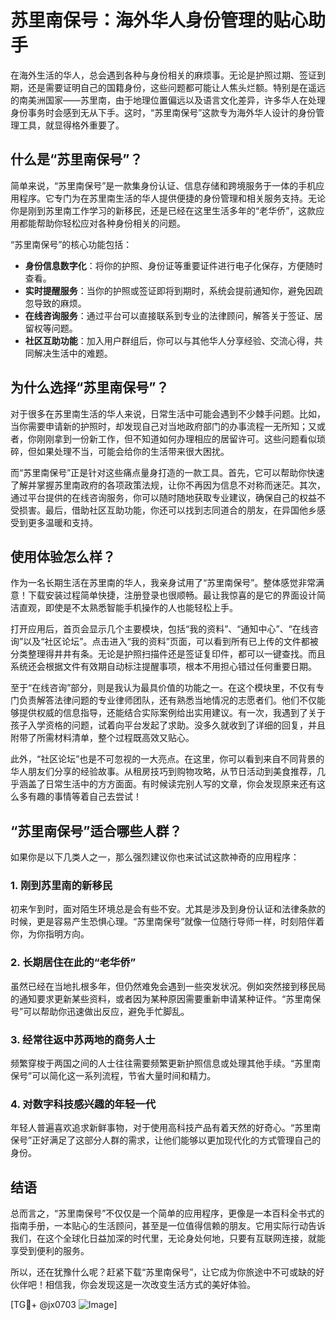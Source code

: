 # 苏里南保号：海外华人身份管理的贴心助手

在海外生活的华人，总会遇到各种与身份相关的麻烦事。无论是护照过期、签证到期，还是需要证明自己的国籍身份，这些问题都可能让人焦头烂额。特别是在遥远的南美洲国家——苏里南，由于地理位置偏远以及语言文化差异，许多华人在处理身份事务时会感到无从下手。这时，“苏里南保号”这款专为海外华人设计的身份管理工具，就显得格外重要了。

## 什么是“苏里南保号”？

简单来说，“苏里南保号”是一款集身份认证、信息存储和跨境服务于一体的手机应用程序。它专门为在苏里南生活的华人提供便捷的身份管理和相关服务支持。无论你是刚到苏里南工作学习的新移民，还是已经在这里生活多年的“老华侨”，这款应用都能帮助你轻松应对各种身份相关的问题。

“苏里南保号”的核心功能包括：

- **身份信息数字化**：将你的护照、身份证等重要证件进行电子化保存，方便随时查看。
- **实时提醒服务**：当你的护照或签证即将到期时，系统会提前通知你，避免因疏忽导致的麻烦。
- **在线咨询服务**：通过平台可以直接联系到专业的法律顾问，解答关于签证、居留权等问题。
- **社区互助功能**：加入用户群组后，你可以与其他华人分享经验、交流心得，共同解决生活中的难题。

## 为什么选择“苏里南保号”？

对于很多在苏里南生活的华人来说，日常生活中可能会遇到不少棘手问题。比如，当你需要申请新的护照时，却发现自己对当地政府部门的办事流程一无所知；又或者，你刚刚拿到一份新工作，但不知道如何办理相应的居留许可。这些问题看似琐碎，但如果处理不当，可能会给你的生活带来很大困扰。

而“苏里南保号”正是针对这些痛点量身打造的一款工具。首先，它可以帮助你快速了解并掌握苏里南政府的各项政策法规，让你不再因为信息不对称而迷茫。其次，通过平台提供的在线咨询服务，你可以随时随地获取专业建议，确保自己的权益不受损害。最后，借助社区互助功能，你还可以找到志同道合的朋友，在异国他乡感受到更多温暖和支持。

## 使用体验怎么样？

作为一名长期生活在苏里南的华人，我亲身试用了“苏里南保号”。整体感觉非常满意！下载安装过程简单快捷，注册登录也很顺畅。最让我惊喜的是它的界面设计简洁直观，即使是不太熟悉智能手机操作的人也能轻松上手。

打开应用后，首页会显示几个主要模块，包括“我的资料”、“通知中心”、“在线咨询”以及“社区论坛”。点击进入“我的资料”页面，可以看到所有已上传的文件都被分类整理得井井有条。无论是护照扫描件还是签证复印件，都可以一键查找。而且系统还会根据文件有效期自动标注提醒事项，根本不用担心错过任何重要日期。

至于“在线咨询”部分，则是我认为最具价值的功能之一。在这个模块里，不仅有专门负责解答法律问题的专业律师团队，还有熟悉当地情况的志愿者们。他们不仅能够提供权威的信息指导，还能结合实际案例给出实用建议。有一次，我遇到了关于孩子入学资格的问题，试着向平台发起了求助。没多久就收到了详细的回复，并且附带了所需材料清单，整个过程既高效又贴心。

此外，“社区论坛”也是不可忽视的一大亮点。在这里，你可以看到来自不同背景的华人朋友们分享的经验故事。从租房技巧到购物攻略，从节日活动到美食推荐，几乎涵盖了日常生活中的方方面面。有时候读完别人写的文章，你会发现原来还有这么多有趣的事情等着自己去尝试！

## “苏里南保号”适合哪些人群？

如果你是以下几类人之一，那么强烈建议你也来试试这款神奇的应用程序：

### 1. 刚到苏里南的新移民
初来乍到时，面对陌生环境总是会有些不安。尤其是涉及到身份认证和法律条款的时候，更是容易产生恐惧心理。“苏里南保号”就像一位随行导师一样，时刻陪伴着你，为你指明方向。

### 2. 长期居住在此的“老华侨”
虽然已经在当地扎根多年，但仍然难免会遇到一些突发状况。例如突然接到移民局的通知要求更新某些资料，或者因为某种原因需要重新申请某种证件。“苏里南保号”可以帮助你迅速做出反应，避免手忙脚乱。

### 3. 经常往返中苏两地的商务人士
频繁穿梭于两国之间的人士往往需要频繁更新护照信息或处理其他手续。“苏里南保号”可以简化这一系列流程，节省大量时间和精力。

### 4. 对数字科技感兴趣的年轻一代
年轻人普遍喜欢追求新鲜事物，对于使用高科技产品有着天然的好奇心。“苏里南保号”正好满足了这部分人群的需求，让他们能够以更加现代化的方式管理自己的身份。

## 结语

总而言之，“苏里南保号”不仅仅是一个简单的应用程序，更像是一本百科全书式的指南手册，一本贴心的生活顾问，甚至是一位值得信赖的朋友。它用实际行动告诉我们，在这个全球化日益加深的时代里，无论身处何地，只要有互联网连接，就能享受到便利的服务。

所以，还在犹豫什么呢？赶紧下载“苏里南保号”，让它成为你旅途中不可或缺的好伙伴吧！相信我，你会发现这是一次改变生活方式的美好体验。

[TG💪+ @jx0703 ![Image](https://github.com/user-attachments/assets/dbca1d08-cadb-493c-b0ec-ad6f7a83f270)]
